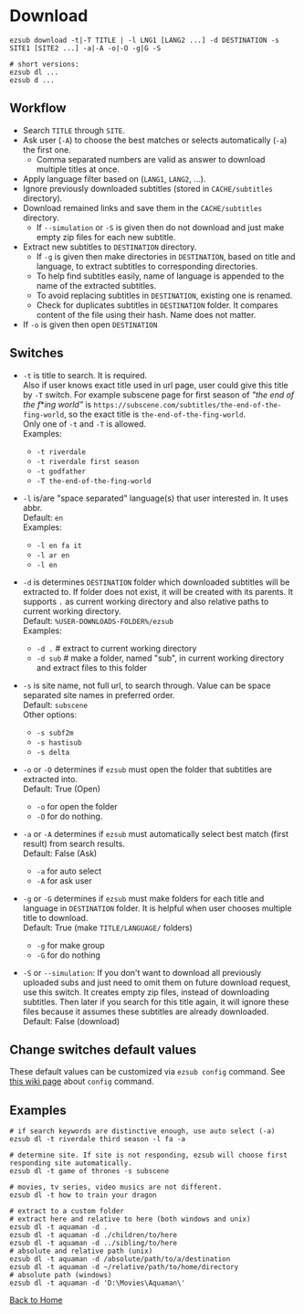 # Download

```shell
ezsub download -t|-T TITLE | -l LNG1 [LANG2 ...] -d DESTINATION -s SITE1 [SITE2 ...] -a|-A -o|-O -g|G -S

# short versions:
ezsub dl ...
ezsub d ...
```

## Workflow

- Search `TITLE` through `SITE`.
- Ask user (`-A`) to choose the best matches or selects automatically (`-a`) the first one.
  - Comma separated numbers are valid as answer to download multiple titles at once.
- Apply language filter based on (`LANG1`, `LANG2`, ...).
- Ignore previously downloaded subtitles (stored in `CACHE/subtitles` directory).
- Download remained links and save them in the `CACHE/subtitles` directory.
  - If `--simulation` or `-S` is given then do not download and just make empty zip files for each new subtitle.
- Extract new subtitles to `DESTINATION` directory.
  - If `-g` is given then make directories in `DESTINATION`, based on title and language, to extract subtitles to corresponding directories.
  - To help find subtitles easily, name of language is appended to the name of the extracted subtitles.
  - To avoid replacing subtitles in `DESTINATION`, existing one is renamed.
  - Check for duplicates subtitles in `DESTINATION` folder. It compares content of the file using their hash. Name does not matter.
- If `-o` is given then open `DESTINATION`

## Switches

- `-t` is title to search. It is required.  
Also if user knows exact title used in url page, user could give this title by `-T` switch. For example subscene page for first season of *"the end of the f***ing world"* is `https://subscene.com/subtitles/the-end-of-the-fing-world`, so the exact title is `the-end-of-the-fing-world`.  
Only one of `-t` and `-T` is allowed.  
Examples:
  - `-t riverdale`
  - `-t riverdale first season`
  - `-t godfather`
  - `-T the-end-of-the-fing-world`

- `-l` is/are "space separated" language(s) that user interested in. It uses abbr.  
Default: `en`  
Examples:
  - `-l en fa it`
  - `-l ar en`
  - `-l en`

- `-d` is determines `DESTINATION` folder which downloaded subtitles will be extracted to. If folder does not exist, it will be created with its parents. It supports `.` as current working directory and also relative paths to current working directory.  
Default: `%USER-DOWNLOADS-FOLDER%/ezsub`  
Examples:
  - `-d .` # extract to current working directory
  - `-d sub` # make a folder, named "sub", in current working directory and extract files to this folder

- `-s` is site name, not full url, to search through. Value can be space separated site names in preferred order.  
Default: `subscene`  
Other options:
  - `-s subf2m`
  - `-s hastisub`
  - `-s delta`

- `-o` or `-O` determines if `ezsub` must open the folder that subtitles are extracted into.  
Default: True (Open)
  - `-o` for open the folder
  - `-O` for do nothing.

- `-a` or `-A` determines if `ezsub` must automatically select best match (first result) from search results.  
Default: False (Ask)
  - `-a` for auto select
  - `-A` for ask user

- `-g` or `-G` determines if `ezsub` must make folders for each title and language in `DESTINATION` folder. It is helpful when user chooses multiple title to download.  
Default: True (make `TITLE/LANGUAGE/` folders)
  - `-g` for make group
  - `-G` for do nothing

- `-S` or `--simulation`: If you don't want to download all previously uploaded subs and just need to omit them on future download request, use this switch. It creates empty zip files, instead of downloading subtitles. Then later if you search for this title again, it will ignore these files because it assumes these subtitles are already downloaded.  
Default: False (download)

## Change switches default values

These default values can be customized via `ezsub config` command. See [this wiki page](./Config.md) about `config` command.

## Examples

```shell
# if search keywords are distinctive enough, use auto select (-a)
ezsub dl -t riverdale third season -l fa -a

# determine site. If site is not responding, ezsub will choose first responding site automatically.
ezsub dl -t game of thrones -s subscene

# movies, tv series, video musics are not different.
ezsub dl -t how to train your dragon

# extract to a custom folder
# extract here and relative to here (both windows and unix)
ezsub dl -t aquaman -d .
ezsub dl -t aquaman -d ./children/to/here
ezsub dl -t aquaman -d ../sibling/to/here
# absolute and relative path (unix)
ezsub dl -t aquaman -d /absolute/path/to/a/destination
ezsub dl -t aquaman -d ~/relative/path/to/home/directory
# absolute path (windows)
ezsub dl -t aquaman -d 'D:\Movies\Aquaman\'
```

[Back to Home](./ReadMe.md)
